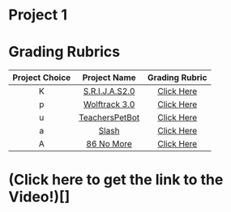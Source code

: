 # Project 1

# Grading Rubrics

| Project Choice |                             Project Name                             |        Grading Rubric        |
|:--------------:|:--------------------------------------------------------------------:|:----------------------------:|
|       K        |    [S.R.I.J.A.S2.0](https://github.com/hrushabhchouhan/SRIJAS2.0)    |   [Click Here](SRIJAS.md)    |
|       p        |     [Wolftrack 3.0](https://github.com/nehajaideep/WolfTrack3.0)     |  [Click Here](Wolftrack.md)  |
|       u        |    [TeachersPetBot](https://github.com/chandur626/TeachersPetBot)    | [Click Here](TeachersPet.md) |
|       a        |             [Slash](https://github.com/SE21-Team2/slash)             |   [Click Here](slash.mdmd)   |
|       A        | [86 No More](https://github.com/shantanu109/CSC510_Group25_Project1) | [Click Here](86_No_More.md)  |

# (Click here to get the link to the Video!)[]